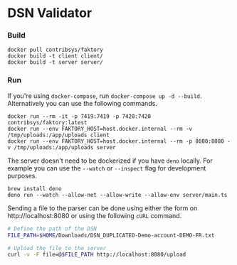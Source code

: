 # DSN Validator

### Build

```
docker pull contribsys/faktory
docker build -t client client/
docker build -t server server/
```

### Run

If you're using `docker-compose`, run `docker-compose up -d --build`.
Alternatively you can use the following commands.

```
docker run --rm -it -p 7419:7419 -p 7420:7420 contribsys/faktory:latest
docker run --env FAKTORY_HOST=host.docker.internal --rm -v /tmp/uploads:/app/uploads client
docker run --env FAKTORY_HOST=host.docker.internal --rm -p 8080:8080 -v /tmp/uploads:/app/uploads server
```

The server doesn't need to be dockerized if you have `deno` locally. For example
you can use the `--watch` or `--inspect` flag for development purposes.

```
brew install deno
deno run --watch --allow-net --allow-write --allow-env server/main.ts
```

Sending a file to the parser can be done using either the form on
http://localhost:8080 or using the following `cURL` command.

```sh
# Define the path of the DSN
FILE_PATH=$HOME/Downloads/DSN_DUPLICATED-Demo-account-DEMO-FR.txt

# Upload the file to the server
curl -v -F file=@$FILE_PATH http://localhost:8080/upload
```
